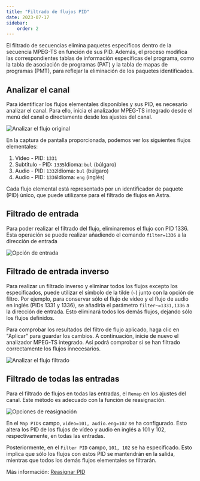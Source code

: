```yaml
---
title: "Filtrado de flujos PID"
date: 2023-07-17
sidebar:
    order: 2
---
```


El filtrado de secuencias elimina paquetes específicos dentro de la secuencia MPEG-TS en función de sus PID. Además, el proceso modifica las correspondientes tablas de información específicas del programa, como la tabla de asociación de programas (PAT) y la tabla de mapas de programas (PMT), para reflejar la eliminación de los paquetes identificados.

## Analizar el canal[](/es/astra/processing/filter#analyze-channel)

Para identificar los flujos elementales disponibles y sus PID, es necesario analizar el canal. Para ello, inicia el analizador MPEG-TS integrado desde el menú del canal o directamente desde los ajustes del canal.

![Analizar el flujo original](https://cdn.cesbo.com/help/astra/processing/utilities/filter/analyze-original.png)

En la captura de pantalla proporcionada, podemos ver los siguientes flujos elementales:

1. Vídeo - PID: `1331`
2. Subtítulo - PID: `1335`Idioma: `bul` (búlgaro)
3. Audio - PID: `1332`Idioma: `bul` (búlgaro)
4. Audio - PID: `1336`Idioma: `eng` (inglés)

Cada flujo elemental está representado por un identificador de paquete (PID) único, que puede utilizarse para el filtrado de flujos en Astra.

## Filtrado de entrada[](/es/astra/processing/filter#input-filtering)

Para poder realizar el filtrado del flujo, eliminaremos el flujo con PID 1336. Esta operación se puede realizar añadiendo el comando `filter=1336` a la dirección de entrada

![Opción de entrada](https://cdn.cesbo.com/help/astra/processing/utilities/filter/input-options.png)

## Filtrado de entrada inverso[](/es/astra/processing/filter#inverse-input-filtering)

Para realizar un filtrado inverso y eliminar todos los flujos excepto los especificados, puede utilizar el símbolo de la tilde (`~`) junto con la opción de filtro. Por ejemplo, para conservar sólo el flujo de vídeo y el flujo de audio en inglés (PIDs 1331 y 1336), se añadiría el parámetro `filter~=1331,1336` a la dirección de entrada. Esto eliminará todos los demás flujos, dejando sólo los flujos definidos.

Para comprobar los resultados del filtro de flujo aplicado, haga clic en "Aplicar" para guardar los cambios. A continuación, inicie de nuevo el analizador MPEG-TS integrado. Así podrá comprobar si se han filtrado correctamente los flujos innecesarios.

![Analizar el flujo filtrado](https://cdn.cesbo.com/help/astra/processing/utilities/filter/analyze-filtered.png)

## Filtrado de todas las entradas[](/es/astra/processing/filter#filtering-for-all-inputs)

Para el filtrado de flujos en todas las entradas, el `Remap` en los ajustes del canal. Este método es adecuado con la función de reasignación.

![Opciones de reasignación](https://cdn.cesbo.com/help/astra/processing/utilities/filter/remap-options.png)

En el `Map PIDs` campo, `video=101, audio.eng=102` se ha configurado. Esto altera los PID de los flujos de vídeo y audio en inglés a 101 y 102, respectivamente, en todas las entradas.

Posteriormente, en el `Filter PID` campo, `101, 102` se ha especificado. Esto implica que sólo los flujos con estos PID se mantendrán en la salida, mientras que todos los demás flujos elementales se filtrarán.

Más información: [Reasignar PID](/es/astra/processing/remap)
